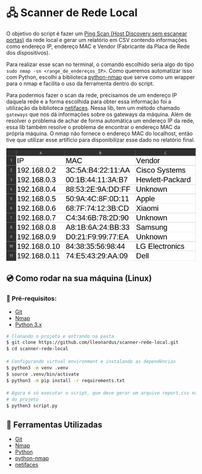 # 🖧 Scanner de Rede Local

O objetivo do script é fazer um [Ping Scan (Host Discovery sem escanear portas)](https://nmap.org/book/man-host-discovery.html)
da rede local e gerar um relatório em CSV contendo informações como endereço IP,
endereço MAC e Vendor (Fabricante da Placa de Rede dos dispositivos).

Para realizar esse scan no terminal, o comando escolhido seria algo do tipo
`sudo nmap -sn <range_de_endereços_IP>`. Como queremos automatizar isso com Python,
escolhi a biblioteca [python-nmap](https://pypi.org/project/python-nmap/) que
serve como um wrapper para o nmap e facilita o uso da ferramenta dentro do
script.

Para podermos fazer o scan da rede, precisamos de um endereço IP daquela rede
e a forma escolhida para obter essa informação foi a utilização da biblioteca
[netifaces](https://pypi.org/project/netifaces/). Nessa lib, tem um método
chamado `gateways` que nos dá informações sobre os gateways da máquina. Além de
resolver o problema de achar de forma automática um endereço IP da rede, essa
lib também resolve o problema de encontrar o endereço MAC da própria máquina. O nmap não
fornece o endereço MAC do localhost, então tive que utilizar esse artifício para
disponibilizar esse dado no relatório final.

![Exemplo de Output](./docs/images/output-example.png)

## 💿 Como rodar na sua máquina (Linux)

### 📝 Pré-requisitos:

- [Git](https://git-scm.com/downloads)
- [Nmap](https://nmap.org/download.html)
- [Python 3.x](https://www.python.org/downloads/)

```bash
# Clonando o projeto e entrando na pasta
$ git clone https://github.com/lleonardus/scanner-rede-local.git
$ cd scanner-rede-local

# Configurando virtual environment e instalando as dependências
$ python3 -m venv .venv
$ source .venv/bin/activate
$ python3 -m pip install -r requirements.txt

# Agora é só executar o script, que deve gerar um arquivo report.csv na raiz
# do projeto
$ python3 script.py
```

## 🧰 Ferramentas Utilizadas

- [Git](https://git-scm.com/downloads)
- [Nmap](https://nmap.org/download.html)
- [Python](https://docs.python.org/3/)
- [python-nmap](https://pypi.org/project/python-nmap/)
- [netifaces](https://pypi.org/project/netifaces/)
